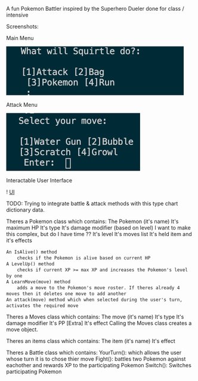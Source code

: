 A fun Pokemon Battler inspired by the Superhero Dueler done for class / intensive

Screenshots:

Main Menu


![Main Menu](https://github.com/CL-mullins/Pokemon-Battler/blob/main/screenshots/Main%20Menu.png?raw=true)

Attack Menu


![Attack Menu](https://github.com/CL-mullins/Pokemon-Battler/blob/main/screenshots/Attack%20Menu.png?raw=true)


Interactable User Interface

! [UI](https://github.com/CL-mullins/Pokemon-Battler/blob/main/screenshots/Screen%20Shot%202021-01-11%20at%206.01.24%20PM.png)

TODO: Trying to integrate battle & attack methods with this type chart dictionary data.

Theres a Pokemon class which contains:
    The Pokemon (it's name)
    It's maximum HP
    It's type
    It's damage modifier (based on level)
        I want to make this complex, but do I have time ??
    It's level
    It's moves list
    It's held item and it's effects

    An IsAlive() method
        checks if the Pokemon is alive based on current HP
    A LevelUp() method
        checks if current XP >= max XP and increases the Pokemon's level by one
    A LearnMove(move) method
        adds a move to the Pokemon's move roster. If theres already 4 moves then it deletes one move to add another
    An attack(move) method which when selected during the user's turn, activates the required move


Theres a Moves class which contains:
    The move (it's name)
    It's type
    It's damage modifier
    It's PP
    [Extra] It's effect
    Calling the Moves class creates a move object.

Theres an items class which contains:
    The item (it's name)
    It's effect
    
Theres a Battle class which contains:
    YourTurn(): which allows the user whose turn it is to chose thier move
    Fight(): battles two Pokemon against eachother and rewards XP to the participating Pokemon
    Switch(): Switches participating Pokemon 

